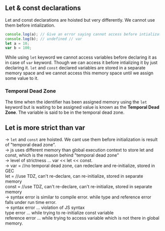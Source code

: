 ## Let & const declarations

Let and const declarations are hoisted but very differently. We cannot use them before intialization. 

```js
console.log(a); // Give an error saying cannot access before intialization //let
console.log(b); // undefined // var 
let a = 10;
var b = 100;
```

While using ``let`` keyword we cannot access variables before declaring it as in case of ``var`` keyword. 
Though we can access it before intializing it by just declaring it. ``let`` and ``const`` declared variables are stored in a separate memory space and we cannot access this memory space until we assign some value to it. 

### Temporal Dead Zone 

The time when the identifier has been assigned memory using the ``let`` keyword but is waiting to be assigned value is known as the **Temporal Dead Zone**. The variable is said to be in the temporal dead zone. 


## Let is more strict than var 

-> ``let`` and ``const`` are hoisted. We cant use them before initialization is result of "temporal dead zone".  
-> js uses different memory than global execution context to store let and const, which is the reason behind "temporal dead zone"  
-> level of strictness ... var << let << const.  
-> var  = //no temporal dead zone, can redeclare and re-initialize, stored in GEC    
   let = //use TDZ, can't re-declare, can re-initialize, stored in separate memory    
   const = //use TDZ, can't re-declare, can't re-initialize, stored in separate memory    
-> syntax error is similar to compile error. while type and reference error falls under run time error.    
-> syntax error ... violation of JS syntax      
   type error ...  while trying to re-initialize const variable      
   reference error ... while trying to access variable which is not there in global memory.